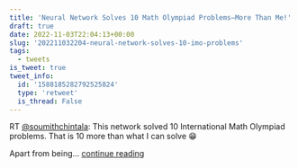 ```yaml
---
title: 'Neural Network Solves 10 Math Olympiad Problems—More Than Me!'
draft: true
date: 2022-11-03T22:04:13+00:00
slug: '202211032204-neural-network-solves-10-imo-problems'
tags:
  - tweets
is_tweet: true
tweet_info:
  id: '1588185282792525824'
  type: 'retweet'
  is_thread: False
---
```




RT [@soumithchintala](https://x.com/soumithchintala): This network solved 10 International Math Olympiad problems. That is 10 more than what I can solve 😁

Apart from being… [continue reading](https://x.com/sytelus/status/1588185282792525824)
